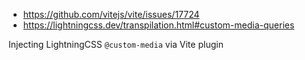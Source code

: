 - https://github.com/vitejs/vite/issues/17724
- https://lightningcss.dev/transpilation.html#custom-media-queries

Injecting LightningCSS `@custom-media` via Vite plugin
